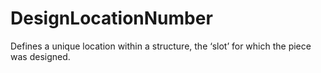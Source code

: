 DesignLocationNumber
====================

Defines a unique location within a structure, the ‘slot’ for which the piece was designed.
